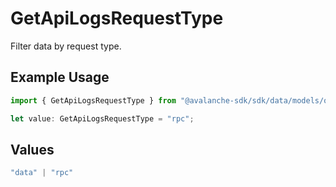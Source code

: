# GetApiLogsRequestType

Filter data by request type.

## Example Usage

```typescript
import { GetApiLogsRequestType } from "@avalanche-sdk/sdk/data/models/operations";

let value: GetApiLogsRequestType = "rpc";
```

## Values

```typescript
"data" | "rpc"
```
